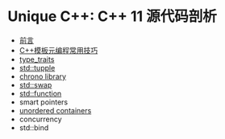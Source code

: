 # Unique C++: C++ 11 源代码剖析

* [前言](prefix.md)
* [C++模板元编程常用技巧](cpp_metaprogramming_idioms.md)
* [type\_traits](type_traits.md)
* [std::tupple](std_tupple.md)
* [chrono library](chrono_library.md)
* [std::swap](std_swap.md)
* [std::function](stdfunction.md)
* smart pointers
* [unordered containers](unordered_containers.md)
* concurrency
* std::bind



